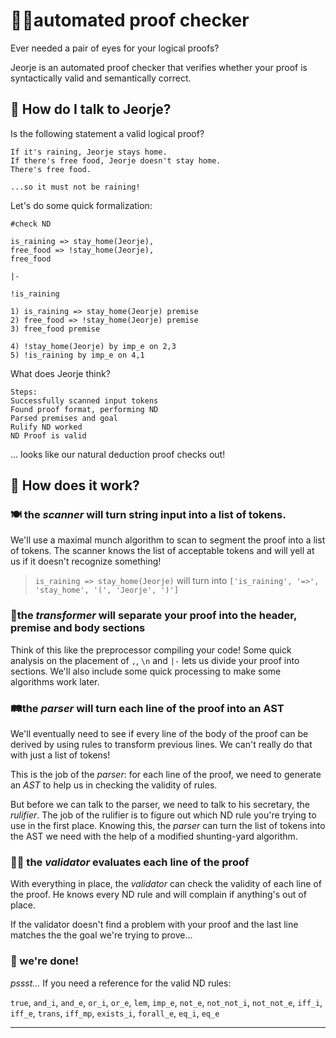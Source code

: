 # 🤵‍♂️automated proof checker

Ever needed a pair of eyes for your logical proofs? 

Jeorje is an automated proof checker that verifies whether your proof is syntactically valid and semantically correct. 

## 💬 How do I talk to Jeorje?

Is the following statement a valid logical proof? 
```
If it's raining, Jeorje stays home.
If there's free food, Jeorje doesn't stay home. 
There's free food. 

...so it must not be raining! 
```

Let's do some quick formalization:

```
#check ND

is_raining => stay_home(Jeorje),
free_food => !stay_home(Jeorje),
free_food

|- 

!is_raining

1) is_raining => stay_home(Jeorje) premise
2) free_food => !stay_home(Jeorje) premise
3) free_food premise

4) !stay_home(Jeorje) by imp_e on 2,3
5) !is_raining by imp_e on 4,1
```

What does Jeorje think? 

```
Steps:
Successfully scanned input tokens
Found proof format, performing ND
Parsed premises and goal
Rulify ND worked
ND Proof is valid
```

... looks like our natural deduction proof checks out! 

## 🧠 How does it work?

### 🍽️ the *scanner* will turn string input into a list of tokens. 

We'll use a maximal munch algorithm to scan to segment the proof into a list of tokens. The scanner knows the list of acceptable tokens and will yell at us if it doesn't recognize something! 

> `is_raining => stay_home(Jeorje)` will turn into `['is_raining', '=>', 'stay_home', '(', 'Jeorje', ')']`

### 🔌the *transformer* will separate your proof into the header, premise and body sections

Think of this like the preprocessor compiling your code! Some quick analysis on the placement of `,`, `\n` and `|-` lets us divide your proof into sections. We'll also include some quick processing to make some algorithms work later. 

### 🛤️the *parser* will turn each line of the proof into an AST

We'll eventually need to see if every line of the body of the proof can be derived by using rules to transform previous lines. We can't really do that with just a list of tokens! 

This is the job of the *parser*: for each line of the proof, we need to generate an *AST* to help us in checking the validity of rules. 

But before we can talk to the parser, we need to talk to his secretary, the *rulifier*. The job of the rulifier is to figure out which ND rule you're trying to use in the first place. Knowing this, the *parser* can turn the list of tokens into the AST we need with the help of a modified shunting-yard algorithm. 

### 🧑‍⚖️ the *validator* evaluates each line of the proof

With everything in place, the *validator* can check the validity of each line of the proof. He knows every ND rule and will complain if anything's out of place. 

If the validator doesn't find a problem with your proof and the last line matches the the goal we're trying to prove...

### 🥳 we're done! 



*pssst...* If you need a reference for the valid ND rules: 


 `true`, `and_i`, `and_e`, `or_i`, `or_e`, `lem`, `imp_e`, `not_e`, `not_not_i`, `not_not_e`, `iff_i`, `iff_e`, `trans`, `iff_mp`, `exists_i`, `forall_e`, `eq_i`, `eq_e`

---


